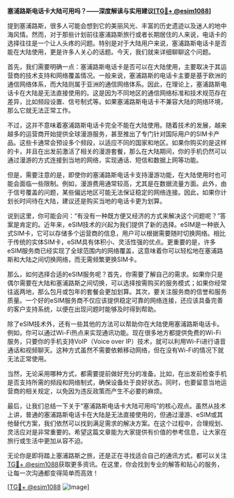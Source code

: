 **塞浦路斯电话卡大陆可用吗？——深度解读与实用建议[[TG💪+ @esim1088](https://t.me/s/esim1088)]**

提到塞浦路斯，很多人可能会想到它的美丽风光、丰富的历史遗迹以及迷人的地中海风情。然而，对于那些计划前往塞浦路斯旅行或者长期居住的人来说，电话卡的选择往往是一个让人头疼的问题。特别是对于大陆用户来说，塞浦路斯电话卡是否能在大陆使用，更是许多人关心的话题。今天，我们就来详细聊聊这个问题。

首先，我们需要明确一点：塞浦路斯电话卡是否可以在大陆使用，主要取决于其运营商的技术支持和网络覆盖情况。一般来说，塞浦路斯的电话卡主要是基于欧洲的通信网络体系，而大陆则属于亚洲的通信网络体系。因此，在理论上，塞浦路斯电话卡在大陆是无法直接使用的。这是因为不同地区的通信网络标准和技术规范存在差异，比如频段设置、信号制式等。如果塞浦路斯电话卡不兼容大陆的网络环境，那么它就无法正常工作。

不过，这并不意味着塞浦路斯电话卡完全不能在大陆使用。随着技术的发展，越来越多的运营商开始提供全球漫游服务，甚至推出了专门针对国际用户的SIM卡产品。这些卡通常会预设多个频段，以适应不同的国家和地区。如果你购买的是这样的卡，并且在出发前激活了相关的漫游套餐，那么在大陆期间，你的手机仍然可以通过漫游的方式连接到当地的网络，实现通话、短信和数据上网等功能。

但是，需要注意的是，即使你的塞浦路斯电话卡支持漫游功能，在大陆使用时也可能会面临一些限制。例如，漫游费用通常较高，尤其是在数据流量方面。此外，由于信号覆盖的问题，某些偏远地区可能无法保证稳定的网络连接。因此，如果你计划长时间待在大陆，建议还是购买当地的电话卡更为划算。

说到这里，你可能会问：“有没有一种既方便又经济的方式来解决这个问题呢？”答案是肯定的。近年来，eSIM技术的兴起为我们提供了新的选择。eSIM是一种嵌入式SIM卡，它可以存储多个运营商的信息，用户可以根据需要随时切换网络。相比于传统的实体SIM卡，eSIM具有体积小、灵活性强的优点。更重要的是，许多eSIM服务商已经实现了全球范围内的网络覆盖，这意味着你可以轻松地在塞浦路斯和大陆之间切换网络，而无需频繁更换SIM卡。

那么，如何选择合适的eSIM服务呢？首先，你需要了解自己的需求。如果你只是偶尔需要在大陆和塞浦路斯之间切换，可以选择按需购买的服务模式；如果你经常往返两地，那么包月或包年的套餐会更加划算。其次，要关注服务商的信誉和服务质量。一个好的eSIM服务商不仅应该提供稳定可靠的网络连接，还应该具备完善的客户支持系统，以便在出现问题时能够及时得到帮助。

除了eSIM技术外，还有一些其他的方法可以帮助你在大陆使用塞浦路斯电话卡。例如，你可以通过Wi-Fi热点来实现通讯功能。现在很多地方都提供免费的Wi-Fi服务，只要你的手机支持VoIP（Voice over IP）技术，就可以利用Wi-Fi进行语音通话和视频聊天。这种方式虽然不需要依赖移动网络，但在没有Wi-Fi的情况下就无法正常使用。

当然，无论采用哪种方式，都需要提前做好充分的准备。比如，在出发前检查手机是否支持所需的频段和网络制式，确保设备处于良好状态。同时，也要留意当地运营商的相关规定，以免因为违反政策而产生不必要的麻烦。

最后，让我们总结一下关于“塞浦路斯电话卡大陆可用吗”的核心观点。虽然从技术上讲，普通的塞浦路斯电话卡在大陆是无法直接使用的，但通过漫游、eSIM或其他替代方案，我们依然可以找到满足需求的解决方案。在这个过程中，合理规划、灵活应对是非常重要的。希望这篇文章能为大家提供有价值的参考信息，让大家在旅行或生活中更加从容不迫。

无论你是即将踏上塞浦路斯之旅，还是正在寻找适合自己的通讯方式，都可以关注[TG💪+ @esim1088](https://t.me/s/esim1088)获取更多资讯。在这里，你会找到专业的解答和贴心的服务，让每一次沟通都变得简单而高效！

[[TG💪+ @esim1088](https://t.me/s/esim1088) ![Image](https://i.postimg.cc/4NQfJmqS/Snipaste-2025-05-13-00-14-12.png)]